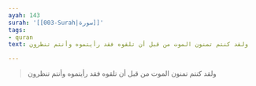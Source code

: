 ```yaml
---
ayah: 143
surah: '[[003-Surah|سورة]]'
tags:
- quran
text: ولقد كنتم تمنون الموت من قبل أن تلقوه فقد رأيتموه وأنتم تنظرون

---
```

> ولقد كنتم تمنون الموت من قبل أن تلقوه فقد رأيتموه وأنتم تنظرون
